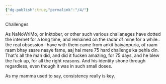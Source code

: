 ```yaml
---
{"dg-publish":true,"permalink":"/4/"}
---
```


Challenges

As NaNoWriMo, or Inktober, or other such various challaneges have dotted the internet for a long time, and remained on the radar of mine for a while.. the real obsession i have with them came from ankit baiyanpuria, of raam raam bhay saare naaye fame, aaj hai mere 75 hard challenge ka pehla din. That's all the man did, and did it fucken amazing, for 75 days, and he blew the fuck up, for all the right reasons. And his identity shone through regardless, even though it was in such small doses.

As my mamma used to say, consistency really is key. 